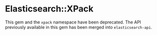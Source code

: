 # Elasticsearch::XPack

This gem and the `xpack` namespace have been deprecated. The API previously available in this gem has been merged into `elasticsearch-api`.
